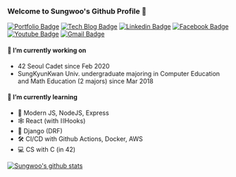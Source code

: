 ### Welcome to Sungwoo's Github Profile 👋

[![Portfolio Badge](http://img.shields.io/badge/-Portfolio-black?style=flat-square&logo=read-the-docs&link=https://sungwoo.dev)](https://sungwoo.dev)
[![Tech Blog Badge](http://img.shields.io/badge/-Tech_Blog-mint?style=flat-square&logo=blogger&logoColor=white&link=https://velog.io/@cos)](https://velog.io/@cos)
[![Linkedin Badge](https://img.shields.io/badge/-LinkedIn-blue?style=flat-square&logo=Linkedin&logoColor=white&link=https://www.linkedin.com/in/cos18/)](https://www.linkedin.com/in/cos18/)
[![Facebook Badge](https://img.shields.io/badge/facebook-1877f2?style=flat-square&logo=facebook&logoColor=white&link=https://www.facebook.com/cos.sungwoo/)](https://www.facebook.com/cos.sungwoo/)
[![Youtube Badge](https://img.shields.io/badge/Youtube-ff0000?style=flat-square&logo=youtube&link=https://www.youtube.com/channel/UC74IIMkCN_-rxuLAwvMOw7w)](https://www.youtube.com/channel/UC74IIMkCN_-rxuLAwvMOw7w)
[![Gmail Badge](https://img.shields.io/badge/Gmail-d14836?style=flat-square&logo=Gmail&logoColor=white&link=mailto:codest99@gmail.com)](mailto:codest99@gmail.com)

#### 🔭 I’m currently working on
- 42 Seoul Cadet since Feb 2020
- SungKyunKwan Univ. undergraduate majoring in Computer Education and Math Education (2 majors) since Mar 2018

#### 🌱 I’m currently learning
- 🔮 Modern JS, NodeJS, Express
- 🕸 React (with ⛓Hooks)
- 🐍 Django (DRF)
- 🛠 CI/CD with Github Actions, Docker, AWS
- 💻 CS with C (in 42)

[![Sungwoo's github stats](https://github-readme-stats.vercel.app/api?username=cos18&count_private=true&show_icons=true&theme=buefy&hide=issues,contribs)](https://github.com/anuraghazra/github-readme-stats)
